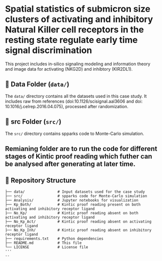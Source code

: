 # Spatial statistics of submicron size clusters of activating and inhibitory Natural Killer cell receptors in the resting state regulate early time signal discrimination

This project includes in-silico signaling modeling and information theory and image data for activating (NKG2D) and inhibtory (KIR2DL1).  

## 📂 Data Folder (`data/`)  

The `data/` directory contains all the datasets used in this case study. It includes raw from references (doi:10.1126/scisignal.aal3606 and doi: 10.1016/j.celrep.2016.04.075), processed after randomization. 

## 📂 src Folder (`src/`)  

The `src/` directory contains spparks code to Monte-Carlo simulation. 

Remianing folder are to run the code for different stages of Kintic proof reading which futher can be analysed after generating at later time.
---
## 📂 Repository Structure  

```plaintext
├── data/               # Input datasets used for the case study
├── src/                # spparks code for Monte-Carlo simulation
├── Analysis/           # Jupyter notebooks for visualization
├── Kp_Both/            # Kintic proof reading present on both activating and inhibitory receptor ligand 
├── No_Kp/              # Kintic proof reading absent on both activating and inhibitory receptor ligand
├── No_Kp_Act/          # Kintic proof reading absent on activating receptor ligand
├── No_Kp_Inh/          # Kintic proof reading absent on inhibitory receptor ligand 
├── requirements.txt    # Python dependencies
├── README.md           # This file
└── LICENSE             # License file
'''
--


